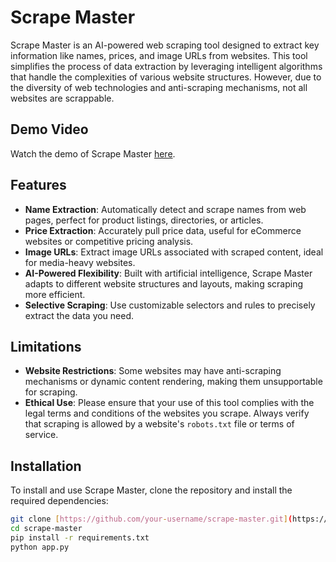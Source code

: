 # Scrape Master

Scrape Master is an AI-powered web scraping tool designed to extract key information like names, prices, and image URLs from websites. This tool simplifies the process of data extraction by leveraging intelligent algorithms that handle the complexities of various website structures. However, due to the diversity of web technologies and anti-scraping mechanisms, not all websites are scrappable.

## Demo Video

Watch the demo of Scrape Master [here](https://res.cloudinary.com/dakw2jqjp/video/upload/v1725817990/video/Scrape-Master-AI-Powered-Web-Scraping-Tool/Screen_Recording_2024-09-08_112357_zmygqo.mp4).

## Features

- **Name Extraction**: Automatically detect and scrape names from web pages, perfect for product listings, directories, or articles.
- **Price Extraction**: Accurately pull price data, useful for eCommerce websites or competitive pricing analysis.
- **Image URLs**: Extract image URLs associated with scraped content, ideal for media-heavy websites.
- **AI-Powered Flexibility**: Built with artificial intelligence, Scrape Master adapts to different website structures and layouts, making scraping more efficient.
- **Selective Scraping**: Use customizable selectors and rules to precisely extract the data you need.

## Limitations

- **Website Restrictions**: Some websites may have anti-scraping mechanisms or dynamic content rendering, making them unsupportable for scraping.
- **Ethical Use**: Please ensure that your use of this tool complies with the legal terms and conditions of the websites you scrape. Always verify that scraping is allowed by a website's `robots.txt` file or terms of service.

## Installation

To install and use Scrape Master, clone the repository and install the required dependencies:

```bash
git clone [https://github.com/your-username/scrape-master.git](https://github.com/J12003LPZ/Scrape-Master-AI-Powered-Web-Scraping-Tool.git)
cd scrape-master
pip install -r requirements.txt
python app.py
